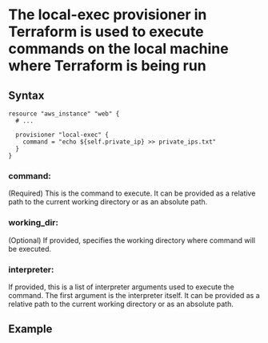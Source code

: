 # The local-exec provisioner in Terraform is used to execute commands on the local machine where Terraform is being run
## Syntax
```
resource "aws_instance" "web" {
  # ...

  provisioner "local-exec" {
    command = "echo ${self.private_ip} >> private_ips.txt"
  }
}
```
### command:
(Required) This is the command to execute. It can be provided as a relative path to the current working directory or as an absolute path.
### working_dir:
(Optional) If provided, specifies the working directory where command will be executed.
### interpreter:
If provided, this is a list of interpreter arguments used to execute the command. The first argument is the interpreter itself. It can be provided as a relative path to the current working directory or as an absolute path.
## Example
